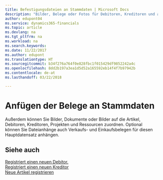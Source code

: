 ```yaml
---
title: Befestigungsdateien an Stammdaten | Microsoft Docs
description: "Bilder, Belege oder Fotos für Debitoren, Kreditoren und andere Hauptdatensätzen hinzufügen."
author: edupont04
ms.service: dynamics365-financials
ms.topic: article
ms.devlang: na
ms.tgt_pltfrm: na
ms.workload: na
ms.search.keywords: 
ms.date: 11/22/2017
ms.author: edupont
ms.translationtype: HT
ms.sourcegitcommit: b34f276a764f0e828fbc1f015429df9852242a4c
ms.openlocfilehash: 8dd2b197a3ea1d5d52a165592eb14f4f7b97942b
ms.contentlocale: de-at
ms.lasthandoff: 03/22/2018

---
```

# <a name="attaching-documents-to-master-data"></a>Anfügen der Belege an Stammdaten
Außerdem können Sie Bilder, Dokumente oder Bilder auf die Artikel, Debitoren, Kreditoren, Projekten und Ressourcen zuordnen. Optional können Sie Dateianhänge auch Verkaufs- und Einkaufsbelegen für diesen Hauptdatensatz anhängen.  

## <a name="see-also"></a>Siehe auch
[Registriert einen neuen Debitor.](sales-how-register-new-customers.md)  
[Registriert einen neuen Kreditor](purchasing-how-register-new-vendors.md)  
[Neue Artikel registrieren](inventory-how-register-new-items.md)  

